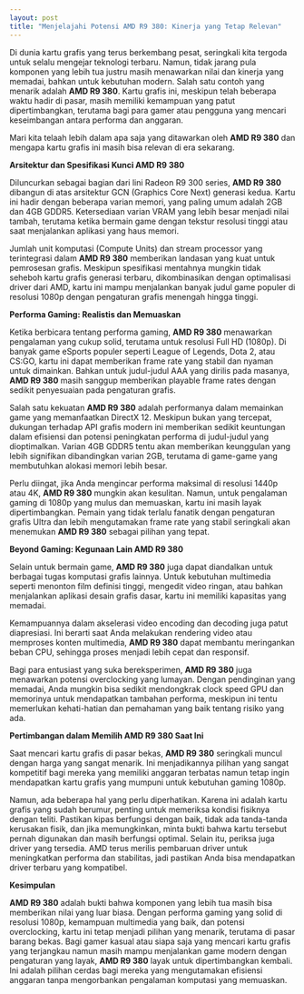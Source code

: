 ```yaml
---
layout: post
title: "Menjelajahi Potensi AMD R9 380: Kinerja yang Tetap Relevan"
---
```


Di dunia kartu grafis yang terus berkembang pesat, seringkali kita tergoda untuk selalu mengejar teknologi terbaru. Namun, tidak jarang pula komponen yang lebih tua justru masih menawarkan nilai dan kinerja yang memadai, bahkan untuk kebutuhan modern. Salah satu contoh yang menarik adalah **AMD R9 380**. Kartu grafis ini, meskipun telah beberapa waktu hadir di pasar, masih memiliki kemampuan yang patut dipertimbangkan, terutama bagi para gamer atau pengguna yang mencari keseimbangan antara performa dan anggaran.

Mari kita telaah lebih dalam apa saja yang ditawarkan oleh **AMD R9 380** dan mengapa kartu grafis ini masih bisa relevan di era sekarang.

**Arsitektur dan Spesifikasi Kunci AMD R9 380**

Diluncurkan sebagai bagian dari lini Radeon R9 300 series, **AMD R9 380** dibangun di atas arsitektur GCN (Graphics Core Next) generasi kedua. Kartu ini hadir dengan beberapa varian memori, yang paling umum adalah 2GB dan 4GB GDDR5. Ketersediaan varian VRAM yang lebih besar menjadi nilai tambah, terutama ketika bermain game dengan tekstur resolusi tinggi atau saat menjalankan aplikasi yang haus memori.

Jumlah unit komputasi (Compute Units) dan stream processor yang terintegrasi dalam **AMD R9 380** memberikan landasan yang kuat untuk pemrosesan grafis. Meskipun spesifikasi mentahnya mungkin tidak seheboh kartu grafis generasi terbaru, dikombinasikan dengan optimalisasi driver dari AMD, kartu ini mampu menjalankan banyak judul game populer di resolusi 1080p dengan pengaturan grafis menengah hingga tinggi.

**Performa Gaming: Realistis dan Memuaskan**

Ketika berbicara tentang performa gaming, **AMD R9 380** menawarkan pengalaman yang cukup solid, terutama untuk resolusi Full HD (1080p). Di banyak game eSports populer seperti League of Legends, Dota 2, atau CS:GO, kartu ini dapat memberikan frame rate yang stabil dan nyaman untuk dimainkan. Bahkan untuk judul-judul AAA yang dirilis pada masanya, **AMD R9 380** masih sanggup memberikan playable frame rates dengan sedikit penyesuaian pada pengaturan grafis.

Salah satu kekuatan **AMD R9 380** adalah performanya dalam memainkan game yang memanfaatkan DirectX 12. Meskipun bukan yang tercepat, dukungan terhadap API grafis modern ini memberikan sedikit keuntungan dalam efisiensi dan potensi peningkatan performa di judul-judul yang dioptimalkan. Varian 4GB GDDR5 tentu akan memberikan keunggulan yang lebih signifikan dibandingkan varian 2GB, terutama di game-game yang membutuhkan alokasi memori lebih besar.

Perlu diingat, jika Anda mengincar performa maksimal di resolusi 1440p atau 4K, **AMD R9 380** mungkin akan kesulitan. Namun, untuk pengalaman gaming di 1080p yang mulus dan memuaskan, kartu ini masih layak dipertimbangkan. Pemain yang tidak terlalu fanatik dengan pengaturan grafis Ultra dan lebih mengutamakan frame rate yang stabil seringkali akan menemukan **AMD R9 380** sebagai pilihan yang tepat.

**Beyond Gaming: Kegunaan Lain AMD R9 380**

Selain untuk bermain game, **AMD R9 380** juga dapat diandalkan untuk berbagai tugas komputasi grafis lainnya. Untuk kebutuhan multimedia seperti menonton film definisi tinggi, mengedit video ringan, atau bahkan menjalankan aplikasi desain grafis dasar, kartu ini memiliki kapasitas yang memadai.

Kemampuannya dalam akselerasi video encoding dan decoding juga patut diapresiasi. Ini berarti saat Anda melakukan rendering video atau memproses konten multimedia, **AMD R9 380** dapat membantu meringankan beban CPU, sehingga proses menjadi lebih cepat dan responsif.

Bagi para entusiast yang suka bereksperimen, **AMD R9 380** juga menawarkan potensi overclocking yang lumayan. Dengan pendinginan yang memadai, Anda mungkin bisa sedikit mendongkrak clock speed GPU dan memorinya untuk mendapatkan tambahan performa, meskipun ini tentu memerlukan kehati-hatian dan pemahaman yang baik tentang risiko yang ada.

**Pertimbangan dalam Memilih AMD R9 380 Saat Ini**

Saat mencari kartu grafis di pasar bekas, **AMD R9 380** seringkali muncul dengan harga yang sangat menarik. Ini menjadikannya pilihan yang sangat kompetitif bagi mereka yang memiliki anggaran terbatas namun tetap ingin mendapatkan kartu grafis yang mumpuni untuk kebutuhan gaming 1080p.

Namun, ada beberapa hal yang perlu diperhatikan. Karena ini adalah kartu grafis yang sudah berumur, penting untuk memeriksa kondisi fisiknya dengan teliti. Pastikan kipas berfungsi dengan baik, tidak ada tanda-tanda kerusakan fisik, dan jika memungkinkan, minta bukti bahwa kartu tersebut pernah digunakan dan masih berfungsi optimal. Selain itu, periksa juga driver yang tersedia. AMD terus merilis pembaruan driver untuk meningkatkan performa dan stabilitas, jadi pastikan Anda bisa mendapatkan driver terbaru yang kompatibel.

**Kesimpulan**

**AMD R9 380** adalah bukti bahwa komponen yang lebih tua masih bisa memberikan nilai yang luar biasa. Dengan performa gaming yang solid di resolusi 1080p, kemampuan multimedia yang baik, dan potensi overclocking, kartu ini tetap menjadi pilihan yang menarik, terutama di pasar barang bekas. Bagi gamer kasual atau siapa saja yang mencari kartu grafis yang terjangkau namun masih mampu menjalankan game modern dengan pengaturan yang layak, **AMD R9 380** layak untuk dipertimbangkan kembali. Ini adalah pilihan cerdas bagi mereka yang mengutamakan efisiensi anggaran tanpa mengorbankan pengalaman komputasi yang memuaskan.
